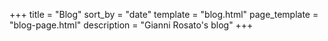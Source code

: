 +++
title = "Blog"
sort_by = "date"
template = "blog.html"
page_template = "blog-page.html"
description = "Gianni Rosato's blog"
+++
